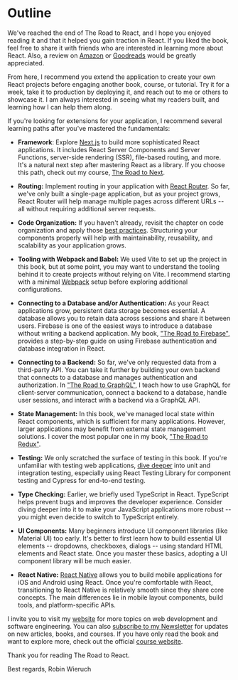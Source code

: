 # Outline

We've reached the end of The Road to React, and I hope you enjoyed reading it and that it helped you gain traction in React. If you liked the book, feel free to share it with friends who are interested in learning more about React. Also, a review on [Amazon](https://amzn.to/2JHlP42) or [Goodreads](https://tinyurl.com/4bhcssu7) would be greatly appreciated.

From here, I recommend you extend the application to create your own React projects before engaging another book, course, or tutorial. Try it for a week, take it to production by deploying it, and reach out to me or others to showcase it. I am always interested in seeing what my readers built, and learning how I can help them along.

If you're looking for extensions for your application, I recommend several learning paths after you've mastered the fundamentals:

* **Framework**: Explore [Next.js](https://nextjs.org/) to build more sophisticated React applications. It includes React Server Components and Server Functions, server-side rendering (SSR), file-based routing, and more. It's a natural next step after mastering React as a library. If you choose this path, check out my course, [The Road to Next](https://www.road-to-next.com/).

* **Routing:** Implement routing in your application with [React Router](https://www.robinwieruch.de/react-router/). So far, we've only built a single-page application, but as your project grows, React Router will help manage multiple pages across different URLs -- all without requiring additional server requests.

* **Code Organization:** If you haven't already, revisit the chapter on code organization and apply those [best practices](https://www.robinwieruch.de/react-folder-structure/). Structuring your components properly will help with maintainability, reusability, and scalability as your application grows.

* **Tooling with Webpack and Babel:** We used Vite to set up the project in this book, but at some point, you may want to understand the tooling behind it to create projects without relying on Vite. I recommend starting with a minimal [Webpack](https://www.robinwieruch.de/minimal-react-webpack-babel-setup/) setup before exploring additional configurations.

* **Connecting to a Database and/or Authentication:** As your React applications grow, persistent data storage becomes essential. A database allows you to retain data across sessions and share it between users. Firebase is one of the easiest ways to introduce a database without writing a backend application. My book, ["The Road to Firebase"](https://www.roadtofirebase.com/), provides a step-by-step guide on using Firebase authentication and database integration in React.

* **Connecting to a Backend:** So far, we've only requested data from a third-party API. You can take it further by building your own backend that connects to a database and manages authentication and authorization. In ["The Road to GraphQL"](https://www.roadtographql.com/), I teach how to use GraphQL for client-server communication, connect a backend to a database, handle user sessions, and interact with a backend via a GraphQL API.

* **State Management:** In this book, we've managed local state within React components, which is sufficient for many applications. However, larger applications may benefit from external state management solutions. I cover the most popular one in my book, ["The Road to Redux"](https://www.roadtoredux.com/).

* **Testing:** We only scratched the surface of testing in this book. If you're unfamiliar with testing web applications, [dive deeper](https://www.robinwieruch.de/react-testing-tutorial/) into unit and integration testing, especially using React Testing Library for component testing and Cypress for end-to-end testing.

* **Type Checking:** Earlier, we briefly used TypeScript in React. TypeScript helps prevent bugs and improves the developer experience. Consider diving deeper into it to make your JavaScript applications more robust -- you might even decide to switch to TypeScript entirely.

* **UI Components:** Many beginners introduce UI component libraries (like Material UI) too early. It's better to first learn how to build essential UI elements -- dropdowns, checkboxes, dialogs -- using standard HTML elements and React state. Once you master these basics, adopting a UI component library will be much easier.

* **React Native:** [React Native](https://reactnative.dev/) allows you to build mobile applications for iOS and Android using React. Once you're comfortable with React, transitioning to React Native is relatively smooth since they share core concepts. The main differences lie in mobile layout components, build tools, and platform-specific APIs.

I invite you to visit my [website](https://www.robinwieruch.de) for more topics on web development and software engineering. You can also [subscribe to my Newsletter](https://rwieruch.substack.com/) for updates on new articles, books, and courses. If you have only read the book and want to explore more, check out the official [course website](https://www.roadtoreact.com/).

Thank you for reading The Road to React.

Best regards,
Robin Wieruch